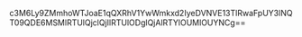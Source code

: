 c3M6Ly9ZMmhoWTJoaE1qQXRhV1YwWmkxd2IyeDVNVE13TlRwaFpUY3lNQT09QDE6MSMlRTUlQjclQjIlRTUlODglQjAlRTYlOUMlOUYNCg==
